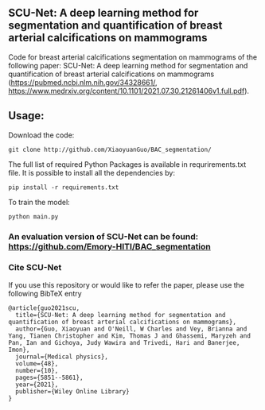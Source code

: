 ## SCU-Net: A deep learning method for segmentation and quantification of breast arterial calcifications on mammograms

Code for breast arterial calcifications segmentation on mammograms of the following paper: SCU-Net: A deep learning method for segmentation and quantification of breast arterial calcifications on mammograms (https://pubmed.ncbi.nlm.nih.gov/34328661/, https://www.medrxiv.org/content/10.1101/2021.07.30.21261406v1.full.pdf).


## Usage:

Download the code:

``` shell
git clone http://github.com/XiaoyuanGuo/BAC_segmentation/
``` 

The full list of required Python Packages is available in requrirements.txt file. It is possible to install all the dependencies by:

``` shell
pip install -r requirements.txt 
``` 

To train the model:  
``` shell
python main.py
``` 
### An evaluation version of SCU-Net can be found: https://github.com/Emory-HITI/BAC_segmentation

### Cite SCU-Net

If you use this repository or would like to refer the paper, please use the following BibTeX entry
```
@article{guo2021scu,
  title={SCU-Net: A deep learning method for segmentation and quantification of breast arterial calcifications on mammograms},
  author={Guo, Xiaoyuan and O'Neill, W Charles and Vey, Brianna and Yang, Tianen Christopher and Kim, Thomas J and Ghassemi, Maryzeh and Pan, Ian and Gichoya, Judy Wawira and Trivedi, Hari and Banerjee, Imon},
  journal={Medical physics},
  volume={48},
  number={10},
  pages={5851--5861},
  year={2021},
  publisher={Wiley Online Library}
}
```
